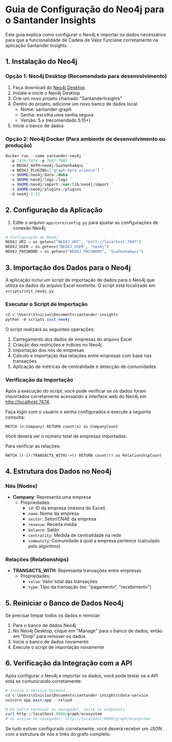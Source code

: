 # Guia de Configuração do Neo4j para o Santander Insights

Este guia explica como configurar o Neo4j e importar os dados necessários para que a funcionalidade de Cadeia de Valor funcione corretamente na aplicação Santander Insights.

## 1. Instalação do Neo4j

### Opção 1: Neo4j Desktop (Recomendado para desenvolvimento)

1. Faça download do [Neo4j Desktop](https://neo4j.com/download/)
2. Instale e inicie o Neo4j Desktop
3. Crie um novo projeto chamado "SantanderInsights"
4. Dentro do projeto, adicione um novo banco de dados local:
   - Nome: santander-graph
   - Senha: escolha uma senha segura
   - Versão: 5.x (recomendado 5.15+)
5. Inicie o banco de dados

### Opção 2: Neo4j Docker (Para ambiente de desenvolvimento ou produção)

```powershell
docker run --name santander-neo4j `
  -p 7474:7474 -p 7687:7687 `
  -e NEO4J_AUTH=neo4j/SuaSenhaAqui `
  -e NEO4J_PLUGINS=["graph-data-science"] `
  -v $HOME/neo4j/data:/data `
  -v $HOME/neo4j/logs:/logs `
  -v $HOME/neo4j/import:/var/lib/neo4j/import `
  -v $HOME/neo4j/plugins:/plugins `
  -d neo4j:5.15
```

## 2. Configuração da Aplicação

1. Edite o arquivo `app/core/config.py` para ajustar as configurações de conexão Neo4j:

```python
# Configuração do Neo4j
NEO4J_URI = os.getenv("NEO4J_URI", "bolt://localhost:7687")
NEO4J_USER = os.getenv("NEO4J_USER", "neo4j")
NEO4J_PASSWORD = os.getenv("NEO4J_PASSWORD", "SuaSenhaAqui")
```

## 3. Importação dos Dados para o Neo4j

A aplicação inclui um script de importação de dados para o Neo4j que utiliza os dados do arquivo Excel existente. O script está localizado em `scripts/init_neo4j.py`.

### Executar o Script de Importação

```powershell
cd c:\Users\Vinicius\Documents\santander-insights
python -m scripts.init_neo4j
```

O script realizará as seguintes operações:

1. Carregamento dos dados de empresas do arquivo Excel
2. Criação das restrições e índices no Neo4j
3. Importação dos nós de empresas
4. Cálculo e importação das relações entre empresas com base nas transações
5. Aplicação de métricas de centralidade e detecção de comunidades

### Verificação da Importação

Após a execução do script, você pode verificar se os dados foram importados corretamente acessando a interface web do Neo4j em [http://localhost:7474](http://localhost:7474).

Faça login com o usuário e senha configurados e execute a seguinte consulta:

```cypher
MATCH (n:Company) RETURN count(n) as CompanyCount
```

Você deverá ver o número total de empresas importadas.

Para verificar as relações:

```cypher
MATCH ()-[r:TRANSACTS_WITH]->() RETURN count(r) as RelationshipCount
```

## 4. Estrutura dos Dados no Neo4j

### Nós (Nodes)

- **Company**: Representa uma empresa
  - Propriedades:
    - `id`: ID da empresa (mesma do Excel)
    - `name`: Nome da empresa
    - `sector`: Setor/CNAE da empresa
    - `revenue`: Receita média
    - `balance`: Saldo
    - `centrality`: Medida de centralidade na rede
    - `community`: Comunidade à qual a empresa pertence (calculado pelo algoritmo)

### Relações (Relationships)

- **TRANSACTS_WITH**: Representa transações entre empresas
  - Propriedades:
    - `value`: Valor total das transações
    - `type`: Tipo da transação (ex: "pagamento", "recebimento")

## 5. Reiniciar o Banco de Dados Neo4j

Se precisar limpar todos os dados e reiniciar:

1. Pare o banco de dados Neo4j
2. No Neo4j Desktop, clique em "Manage" para o banco de dados, então em "Drop" para remover os dados
3. Inicie o banco de dados novamente
4. Execute o script de importação novamente

## 6. Verificação da Integração com a API

Após configurar o Neo4j e importar os dados, você pode testar se a API está se comunicando corretamente:

```powershell
# Inicie o serviço backend
cd c:\Users\Vinicius\Documents\santander-insights\data-service
uvicorn app.main:app --reload

# Em outro terminal ou navegador, teste os endpoints
curl http://localhost:8000/graph/ecosystem
# ou acesse no navegador: http://localhost:8000/graph/ecosystem
```

Se tudo estiver configurado corretamente, você deverá receber um JSON com a estrutura de nós e links do grafo completo.